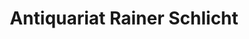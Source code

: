 ---
title: "Antiquariat Rainer Schlicht"
url: /bayreuth/antiquariat-rainer-schlicht/
shop: Bücher
---